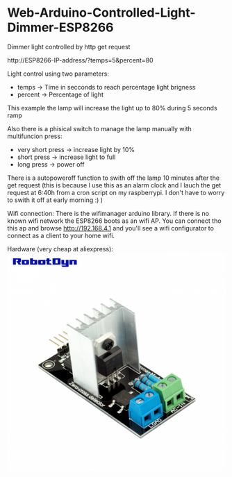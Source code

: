 # Web-Arduino-Controlled-Light-Dimmer-ESP8266
Dimmer light controlled by http get request


  http://ESP8266-IP-address/?temps=5&percent=80
  
  Light control using two parameters:
  - temps -> Time in secconds to reach percentage light brigness
  - percent -> Percentage of light
  
  This example the lamp will increase the light up to 80% during 5 seconds ramp
  
  Also there is a phisical switch to manage the lamp manually with multifuncion press:
  - very short press -> increase light by 10% 
  - short press -> increase light to full
  - long press -> power off
  
  There is a autopoweroff function to swith off the lamp 10 minutes after the get request
  (this is because I use this as an alarm clock and I lauch the get request at 6:40h from a cron script on my raspberrypi. I don't have to worry to swith it off at early morning :)  )
  
  
  Wifi connection: There is the wifimanager arduino library. If there is no known wifi network the ESP8266 boots as an wifi AP. You can connect tho this ap and browse http://192.168.4.1 and you'll see a wifi configurator to connect as a client to your home wifi.
  

Hardware (very cheap at aliexpress):
![Main screeen](https://raw.githubusercontent.com/lobernat/Web-Arduino-Controlled-Light-Dimmer-ESP8266/master/dimmer.jpg)
